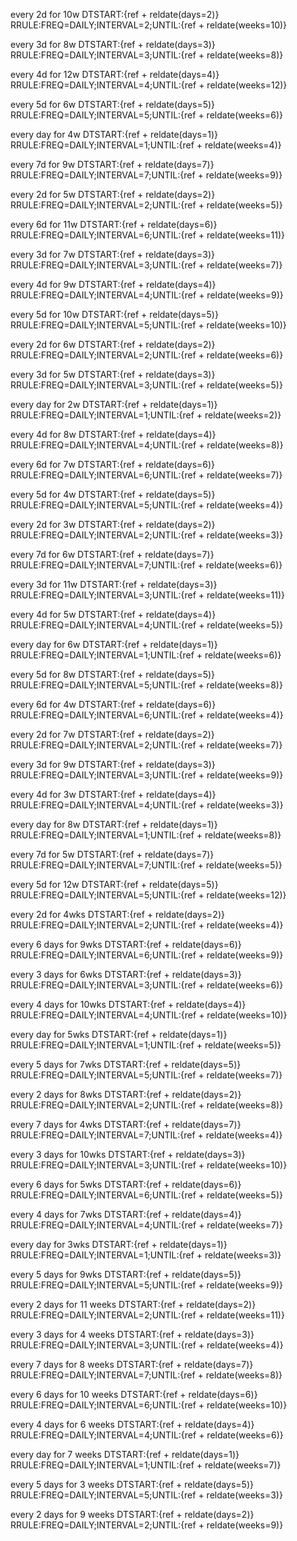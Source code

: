 every 2d for 10w
DTSTART:{ref + reldate(days=2)}
RRULE:FREQ=DAILY;INTERVAL=2;UNTIL:{ref + reldate(weeks=10)}

every 3d for 8w
DTSTART:{ref + reldate(days=3)}
RRULE:FREQ=DAILY;INTERVAL=3;UNTIL:{ref + reldate(weeks=8)}

every 4d for 12w
DTSTART:{ref + reldate(days=4)}
RRULE:FREQ=DAILY;INTERVAL=4;UNTIL:{ref + reldate(weeks=12)}

every 5d for 6w
DTSTART:{ref + reldate(days=5)}
RRULE:FREQ=DAILY;INTERVAL=5;UNTIL:{ref + reldate(weeks=6)}

every day for 4w
DTSTART:{ref + reldate(days=1)}
RRULE:FREQ=DAILY;INTERVAL=1;UNTIL:{ref + reldate(weeks=4)}

every 7d for 9w
DTSTART:{ref + reldate(days=7)}
RRULE:FREQ=DAILY;INTERVAL=7;UNTIL:{ref + reldate(weeks=9)}

every 2d for 5w
DTSTART:{ref + reldate(days=2)}
RRULE:FREQ=DAILY;INTERVAL=2;UNTIL:{ref + reldate(weeks=5)}

every 6d for 11w
DTSTART:{ref + reldate(days=6)}
RRULE:FREQ=DAILY;INTERVAL=6;UNTIL:{ref + reldate(weeks=11)}

every 3d for 7w
DTSTART:{ref + reldate(days=3)}
RRULE:FREQ=DAILY;INTERVAL=3;UNTIL:{ref + reldate(weeks=7)}

every 4d for 9w
DTSTART:{ref + reldate(days=4)}
RRULE:FREQ=DAILY;INTERVAL=4;UNTIL:{ref + reldate(weeks=9)}

every 5d for 10w
DTSTART:{ref + reldate(days=5)}
RRULE:FREQ=DAILY;INTERVAL=5;UNTIL:{ref + reldate(weeks=10)}

every 2d for 6w
DTSTART:{ref + reldate(days=2)}
RRULE:FREQ=DAILY;INTERVAL=2;UNTIL:{ref + reldate(weeks=6)}

every 3d for 5w
DTSTART:{ref + reldate(days=3)}
RRULE:FREQ=DAILY;INTERVAL=3;UNTIL:{ref + reldate(weeks=5)}

every day for 2w
DTSTART:{ref + reldate(days=1)}
RRULE:FREQ=DAILY;INTERVAL=1;UNTIL:{ref + reldate(weeks=2)}

every 4d for 8w
DTSTART:{ref + reldate(days=4)}
RRULE:FREQ=DAILY;INTERVAL=4;UNTIL:{ref + reldate(weeks=8)}

every 6d for 7w
DTSTART:{ref + reldate(days=6)}
RRULE:FREQ=DAILY;INTERVAL=6;UNTIL:{ref + reldate(weeks=7)}

every 5d for 4w
DTSTART:{ref + reldate(days=5)}
RRULE:FREQ=DAILY;INTERVAL=5;UNTIL:{ref + reldate(weeks=4)}

every 2d for 3w
DTSTART:{ref + reldate(days=2)}
RRULE:FREQ=DAILY;INTERVAL=2;UNTIL:{ref + reldate(weeks=3)}

every 7d for 6w
DTSTART:{ref + reldate(days=7)}
RRULE:FREQ=DAILY;INTERVAL=7;UNTIL:{ref + reldate(weeks=6)}

every 3d for 11w
DTSTART:{ref + reldate(days=3)}
RRULE:FREQ=DAILY;INTERVAL=3;UNTIL:{ref + reldate(weeks=11)}

every 4d for 5w
DTSTART:{ref + reldate(days=4)}
RRULE:FREQ=DAILY;INTERVAL=4;UNTIL:{ref + reldate(weeks=5)}

every day for 6w
DTSTART:{ref + reldate(days=1)}
RRULE:FREQ=DAILY;INTERVAL=1;UNTIL:{ref + reldate(weeks=6)}

every 5d for 8w
DTSTART:{ref + reldate(days=5)}
RRULE:FREQ=DAILY;INTERVAL=5;UNTIL:{ref + reldate(weeks=8)}

every 6d for 4w
DTSTART:{ref + reldate(days=6)}
RRULE:FREQ=DAILY;INTERVAL=6;UNTIL:{ref + reldate(weeks=4)}

every 2d for 7w
DTSTART:{ref + reldate(days=2)}
RRULE:FREQ=DAILY;INTERVAL=2;UNTIL:{ref + reldate(weeks=7)}

every 3d for 9w
DTSTART:{ref + reldate(days=3)}
RRULE:FREQ=DAILY;INTERVAL=3;UNTIL:{ref + reldate(weeks=9)}

every 4d for 3w
DTSTART:{ref + reldate(days=4)}
RRULE:FREQ=DAILY;INTERVAL=4;UNTIL:{ref + reldate(weeks=3)}

every day for 8w
DTSTART:{ref + reldate(days=1)}
RRULE:FREQ=DAILY;INTERVAL=1;UNTIL:{ref + reldate(weeks=8)}

every 7d for 5w
DTSTART:{ref + reldate(days=7)}
RRULE:FREQ=DAILY;INTERVAL=7;UNTIL:{ref + reldate(weeks=5)}

every 5d for 12w
DTSTART:{ref + reldate(days=5)}
RRULE:FREQ=DAILY;INTERVAL=5;UNTIL:{ref + reldate(weeks=12)}

every 2d for 4wks
DTSTART:{ref + reldate(days=2)}
RRULE:FREQ=DAILY;INTERVAL=2;UNTIL:{ref + reldate(weeks=4)}

every 6 days for 9wks
DTSTART:{ref + reldate(days=6)}
RRULE:FREQ=DAILY;INTERVAL=6;UNTIL:{ref + reldate(weeks=9)}

every 3 days for 6wks
DTSTART:{ref + reldate(days=3)}
RRULE:FREQ=DAILY;INTERVAL=3;UNTIL:{ref + reldate(weeks=6)}

every 4 days for 10wks
DTSTART:{ref + reldate(days=4)}
RRULE:FREQ=DAILY;INTERVAL=4;UNTIL:{ref + reldate(weeks=10)}

every day for 5wks
DTSTART:{ref + reldate(days=1)}
RRULE:FREQ=DAILY;INTERVAL=1;UNTIL:{ref + reldate(weeks=5)}

every 5 days for 7wks
DTSTART:{ref + reldate(days=5)}
RRULE:FREQ=DAILY;INTERVAL=5;UNTIL:{ref + reldate(weeks=7)}

every 2 days for 8wks
DTSTART:{ref + reldate(days=2)}
RRULE:FREQ=DAILY;INTERVAL=2;UNTIL:{ref + reldate(weeks=8)}

every 7 days for 4wks
DTSTART:{ref + reldate(days=7)}
RRULE:FREQ=DAILY;INTERVAL=7;UNTIL:{ref + reldate(weeks=4)}

every 3 days for 10wks
DTSTART:{ref + reldate(days=3)}
RRULE:FREQ=DAILY;INTERVAL=3;UNTIL:{ref + reldate(weeks=10)}

every 6 days for 5wks
DTSTART:{ref + reldate(days=6)}
RRULE:FREQ=DAILY;INTERVAL=6;UNTIL:{ref + reldate(weeks=5)}

every 4 days for 7wks
DTSTART:{ref + reldate(days=4)}
RRULE:FREQ=DAILY;INTERVAL=4;UNTIL:{ref + reldate(weeks=7)}

every day for 3wks
DTSTART:{ref + reldate(days=1)}
RRULE:FREQ=DAILY;INTERVAL=1;UNTIL:{ref + reldate(weeks=3)}

every 5 days for 9wks
DTSTART:{ref + reldate(days=5)}
RRULE:FREQ=DAILY;INTERVAL=5;UNTIL:{ref + reldate(weeks=9)}

every 2 days for 11 weeks
DTSTART:{ref + reldate(days=2)}
RRULE:FREQ=DAILY;INTERVAL=2;UNTIL:{ref + reldate(weeks=11)}

every 3 days for 4 weeks
DTSTART:{ref + reldate(days=3)}
RRULE:FREQ=DAILY;INTERVAL=3;UNTIL:{ref + reldate(weeks=4)}

every 7 days for 8 weeks
DTSTART:{ref + reldate(days=7)}
RRULE:FREQ=DAILY;INTERVAL=7;UNTIL:{ref + reldate(weeks=8)}

every 6 days for 10 weeks
DTSTART:{ref + reldate(days=6)}
RRULE:FREQ=DAILY;INTERVAL=6;UNTIL:{ref + reldate(weeks=10)}

every 4 days for 6 weeks
DTSTART:{ref + reldate(days=4)}
RRULE:FREQ=DAILY;INTERVAL=4;UNTIL:{ref + reldate(weeks=6)}

every day for 7 weeks
DTSTART:{ref + reldate(days=1)}
RRULE:FREQ=DAILY;INTERVAL=1;UNTIL:{ref + reldate(weeks=7)}

every 5 days for 3 weeks
DTSTART:{ref + reldate(days=5)}
RRULE:FREQ=DAILY;INTERVAL=5;UNTIL:{ref + reldate(weeks=3)}

every 2 days for 9 weeks
DTSTART:{ref + reldate(days=2)}
RRULE:FREQ=DAILY;INTERVAL=2;UNTIL:{ref + reldate(weeks=9)}